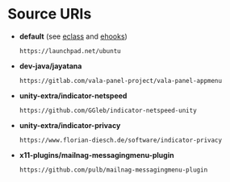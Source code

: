# Source URIs

- **default** (see [eclass][ec] and [ehooks][eh])

  ```
  https://launchpad.net/ubuntu
  ```

- **dev-java/jayatana**

  ```
  https://gitlab.com/vala-panel-project/vala-panel-appmenu
  ```

- **unity-extra/indicator-netspeed**

  ```
  https://github.com/GGleb/indicator-netspeed-unity
  ```

- **unity-extra/indicator-privacy**

  ```
  https://www.florian-diesch.de/software/indicator-privacy
  ```

- **x11-plugins/mailnag-messagingmenu-plugin**

  ```
  https://github.com/pulb/mailnag-messagingmenu-plugin
  ```

[//]: # (LINKS)
[eh]: ../profiles/ehooks/templates/fetch_debian.template#L9
[ec]: ../eclass/ubuntu-versionator.eclass#L34

